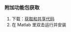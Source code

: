 ### 附加功能包获取

1. 下载：[获取和共享代码](https://ww2.mathworks.cn/matlabcentral/fileexchange)
2. 在 Matlab 里双击运行并安装